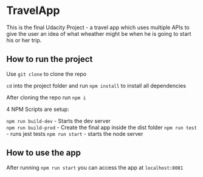 # TravelApp

This is the final Udacity Project - a travel app which uses multiple APIs to give the user an idea of what wheather might be when he is going to start his or her trip.

## How to run the project

Use `git clone` to clone the repo

`cd` into the project folder and run `npm install` to install all dependencies

After cloning the repo run `npm i`

4 NPM Scripts are setup:

`npm run build-dev` - Starts the dev server  
`npm run build-prod` - Create the final app inside the dist folder
`npm run test` - runs jest tests 
`npm run start` - starts the node server  


## How to use the app

After running `npm run start` you can access the app at `localhost:8081`
